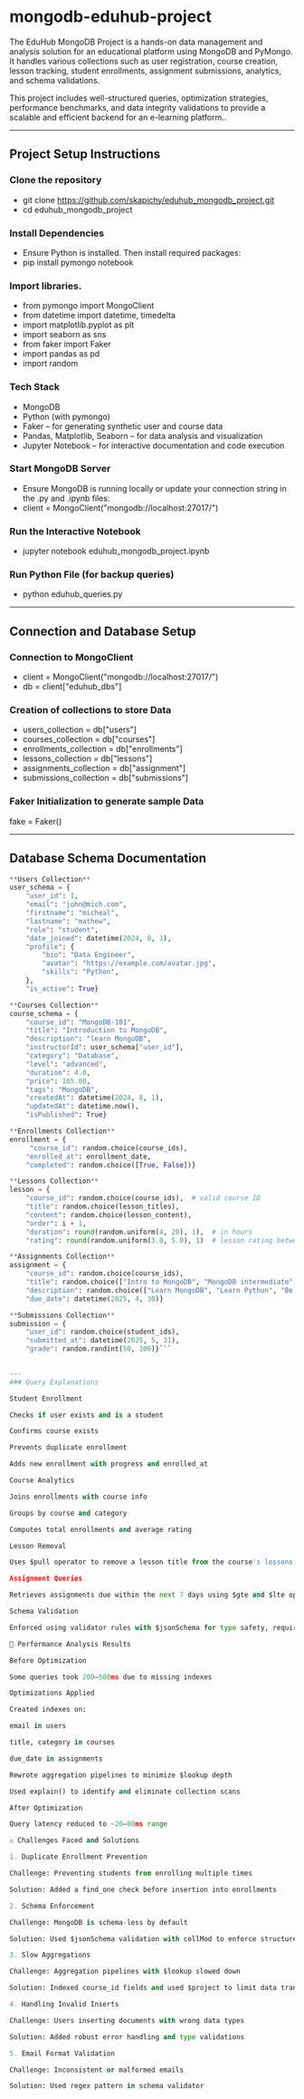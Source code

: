 # mongodb-eduhub-project
The EduHub MongoDB Project is a hands-on data management and analysis solution for an educational platform using MongoDB and PyMongo. It handles various collections such as user registration, course creation, lesson tracking, student enrollments, assignment submissions, analytics, and schema validations.

This project includes well-structured queries, optimization strategies, performance benchmarks, and data integrity validations to provide a scalable and efficient backend for an e-learning platform..

---
##  Project Setup Instructions
### Clone the repository  
- git clone https://github.com/skapichy/eduhub_mongodb_project.git
- cd eduhub_mongodb_project

### Install Dependencies 
- Ensure Python is installed. Then install required packages:
- pip install pymongo notebook

### Import libraries.
- from pymongo import MongoClient
- from datetime import datetime, timedelta
- import matplotlib.pyplot as plt
- import seaborn as sns
- from faker import Faker
- import pandas as pd
- import random

### Tech Stack
- MongoDB
- Python (with pymongo)
- Faker – for generating synthetic user and course data
- Pandas, Matplotlib, Seaborn – for data analysis and visualization
- Jupyter Notebook – for interactive documentation and code execution

### Start MongoDB Server
- Ensure MongoDB is running locally or update your connection string in the .py and .ipynb files: 
- client = MongoClient("mongodb://localhost:27017/")

### Run the Interactive Notebook
- jupyter notebook eduhub_mongodb_project.ipynb

### Run Python File (for backup queries)
- python eduhub_queries.py

---
## Connection and Database Setup
### Connection to MongoClient
- client = MongoClient("mongodb://localhost:27017/")
- db = client["eduhub_dbs"]

### Creation of collections to store Data
- users_collection = db["users"]
- courses_collection = db["courses"]
- enrollments_collection = db["enrollments"]
- lessons_collection = db["lessons"]
- assignments_collection = db["assignment"]
- submissions_collection = db["submissions"]

### Faker Initialization to generate sample Data
fake = Faker()

---
## Database Schema Documentation
```python
**Users Collection**
user_schema = { 
    "user_id": 1,
    "email": "john@mich.com",
    "firstname": "micheal",
    "lastname": "mathew",
    "role": "student",
    "date_joined": datetime(2024, 8, 1),
    "profile": {
        "bio": "Data Engineer",
        "avatar": "https://example.com/avatar.jpg",
        "skills": "Python",
    },
    "is_active": True}

**Courses Collection**
course_schema = {
    "course_id": "MongoDB-101",
    "title": "Introduction to MongoDB",
    "description": "learn MongoDB",
    "instructorId": user_schema["user_id"],
    "category": "Database",
    "level": "advanced",
    "duration": 4.0,
    "price": 105.00,
    "tags": "MongoDB",
    "createdAt": datetime(2024, 8, 1),
    "updatedAt": datetime.now(),
    "isPublished": True}

**Enrollments Collection**
enrollment = {
     "course_id": random.choice(course_ids),
    "enrolled_at": enrollment_date,
    "completed": random.choice([True, False])}

**Lessons Collection**
lesson = {
    "course_id": random.choice(course_ids),  # valid course ID
    "title": random.choice(lesson_titles),
    "content": random.choice(lesson_content),
    "order": i + 1,
    "duration": round(random.uniform(4, 20), 1),  # in hours
    "rating": round(random.uniform(3.0, 5.0), 1)  # lesson rating between 3.0 and 5.0}

**Assignments Collection**
assignment = {
    "course_id": random.choice(course_ids),
    "title": random.choice(["Intro to MongoDB", "MongoDB intermediate"]),
    "description": random.choice(["Learn MongoDB", "Learn Python", "Be an Expert in MongoDB"]),
    "due_date": datetime(2025, 4, 30)}

**Submissions Collection**
submission = {
    "user_id": random.choice(student_ids),
    "submitted_at": datetime(2025, 5, 31),
    "grade": random.randint(50, 100)}```

    
---
### Query Explanations

Student Enrollment

Checks if user exists and is a student

Confirms course exists

Prevents duplicate enrollment

Adds new enrollment with progress and enrolled_at

Course Analytics

Joins enrollments with course info

Groups by course and category

Computes total enrollments and average rating

Lesson Removal

Uses $pull operator to remove a lesson title from the course's lessons array

Assignment Queries

Retrieves assignments due within the next 7 days using $gte and $lte operators

Schema Validation

Enforced using validator rules with $jsonSchema for type safety, required fields, enums, and email patterns

🚀 Performance Analysis Results

Before Optimization

Some queries took 200–500ms due to missing indexes

Optimizations Applied

Created indexes on:

email in users

title, category in courses

due_date in assignments

Rewrote aggregation pipelines to minimize $lookup depth

Used explain() to identify and eliminate collection scans

After Optimization

Query latency reduced to ~20–80ms range

⚠️ Challenges Faced and Solutions

1. Duplicate Enrollment Prevention

Challenge: Preventing students from enrolling multiple times

Solution: Added a find_one check before insertion into enrollments

2. Schema Enforcement

Challenge: MongoDB is schema-less by default

Solution: Used $jsonSchema validation with collMod to enforce structure

3. Slow Aggregations

Challenge: Aggregation pipelines with $lookup slowed down

Solution: Indexed course_id fields and used $project to limit data transferred

4. Handling Invalid Inserts

Challenge: Users inserting documents with wrong data types

Solution: Added robust error handling and type validations

5. Email Format Validation

Challenge: Inconsistent or malformed emails

Solution: Used regex pattern in schema validator

